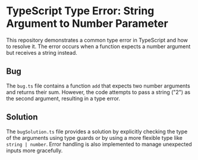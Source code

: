# TypeScript Type Error: String Argument to Number Parameter

This repository demonstrates a common type error in TypeScript and how to resolve it. The error occurs when a function expects a number argument but receives a string instead.

## Bug
The `bug.ts` file contains a function `add` that expects two number arguments and returns their sum. However, the code attempts to pass a string ("2") as the second argument, resulting in a type error.

## Solution
The `bugSolution.ts` file provides a solution by explicitly checking the type of the arguments using type guards or by using a more flexible type like `string | number`.  Error handling is also implemented to manage unexpected inputs more gracefully.